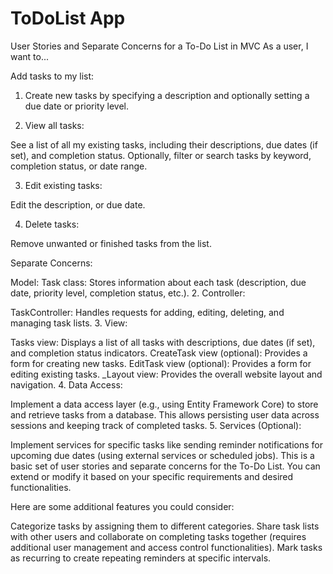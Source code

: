 # ToDoList App

User Stories and Separate Concerns for a To-Do List in MVC As a user, I want to...

Add tasks to my list:

1. Create new tasks by specifying a description and optionally setting a due date or priority level. 

2. View all tasks:

See a list of all my existing tasks, including their descriptions, due dates (if set), and completion status. Optionally, filter or search tasks by keyword, completion status, or date range. 


3. Edit existing tasks:

Edit the description, or due date. 

4. Delete tasks:

Remove unwanted or finished tasks from the list. 



Separate Concerns:

Model:
Task class: Stores information about each task (description, due date, priority level, completion status, etc.). 2. Controller:

TaskController: Handles requests for adding, editing, deleting, and managing task lists. 3. View:

Tasks view: Displays a list of all tasks with descriptions, due dates (if set), and completion status indicators. CreateTask view (optional): Provides a form for creating new tasks. EditTask view (optional): Provides a form for editing existing tasks. _Layout view: Provides the overall website layout and navigation. 4. Data Access:

Implement a data access layer (e.g., using Entity Framework Core) to store and retrieve tasks from a database. This allows persisting user data across sessions and keeping track of completed tasks. 5. Services (Optional):

Implement services for specific tasks like sending reminder notifications for upcoming due dates (using external services or scheduled jobs). This is a basic set of user stories and separate concerns for the To-Do List. You can extend or modify it based on your specific requirements and desired functionalities.

Here are some additional features you could consider:

Categorize tasks by assigning them to different categories. Share task lists with other users and collaborate on completing tasks together (requires additional user management and access control functionalities). Mark tasks as recurring to create repeating reminders at specific intervals.
